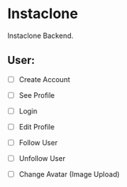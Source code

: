 # Instaclone

Instaclone Backend.

## User:

-[ ] Create Account

-[ ] See Profile

-[ ] Login

-[ ] Edit Profile

-[ ] Follow User

-[ ] Unfollow User

-[ ] Change Avatar (Image Upload)
